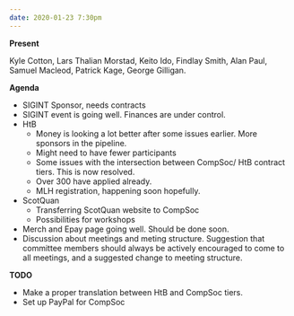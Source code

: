 ```yaml
---
date: 2020-01-23 7:30pm
---
```


**Present**

Kyle Cotton, Lars Thalian Morstad, Keito Ido, Findlay Smith, Alan Paul, Samuel Macleod, Patrick Kage, George Gilligan.

**Agenda**

* SIGINT Sponsor, needs contracts
* SIGINT event is going well. Finances are under control.
* HtB
	* Money is looking a lot better after some issues earlier. More sponsors in the pipeline.
	* Might need to have fewer participants
	* Some issues with the intersection between CompSoc/ HtB contract tiers. This is now resolved.
	* Over 300 have applied already.
	* MLH registration, happening soon hopefully. 
* ScotQuan
	* Transferring ScotQuan website to CompSoc
	* Possibilities for workshops
* Merch and Epay page going well. Should be done soon.
* Discussion about meetings and meting structure. Suggestion that committee members should always be actively encouraged to come to all meetings, and a suggested change to meeting structure.

**TODO**

* Make a proper translation between HtB and CompSoc tiers.
* Set up PayPal for CompSoc

